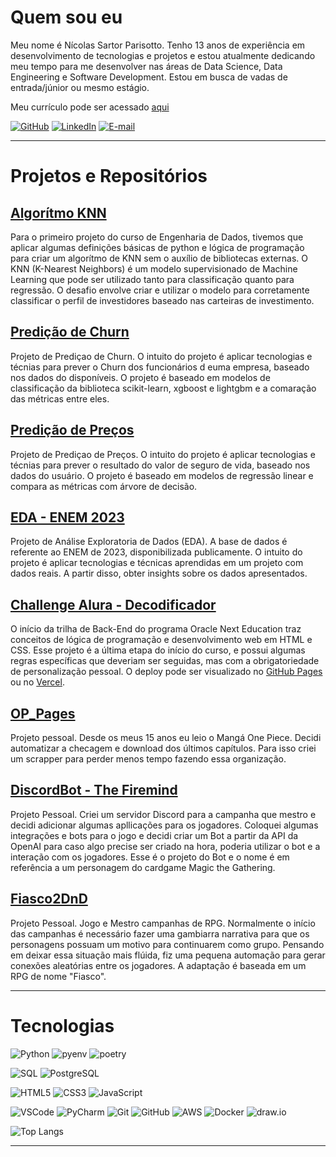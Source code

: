 # Quem sou eu

Meu nome é Nícolas Sartor Parisotto. Tenho 13 anos de experiência em desenvolvimento de tecnologias e projetos e estou atualmente dedicando meu tempo para me desenvolver nas áreas de Data Science, Data Engineering e Software Development. Estou em busca de vadas de entrada/júnior ou mesmo estágio.

Meu currículo pode ser acessado <a href="https://portfolio-curriculo-five.vercel.app/">aqui</a>

[![GitHub](https://img.shields.io/badge/GitHub-000?style=border_radius&logo=Github&logoColor=blue)](https://github.com/NicolasSP90)
[![LinkedIn](https://img.shields.io/badge/LinkedIn-000?style=border_radius&logo=linkedin&logoColor=blue)](https://www.linkedin.com/in/nicolasparisotto/)
[![E-mail](https://img.shields.io/badge/-Email-000?style=border_radius&logo=microsoft-outlook&logoColor=blue)](mailto:nicolassp90@hotmail.com)

---

# Projetos e Repositórios

## [Algorítmo KNN](https://github.com/NicolasSP90/KNN_SantanderCoders2024)
Para o primeiro projeto do curso de Engenharia de Dados, tivemos que aplicar algumas definições básicas de python e lógica de programação para criar um algorítmo de KNN sem o auxílio de bibliotecas externas. O KNN (K-Nearest Neighbors) é um modelo supervisionado de Machine Learning que pode ser utilizado tanto para classificação quanto para regressão. O desafio envolve criar e utilizar o modelo para corretamente classificar o perfil de investidores baseado nas carteiras de investimento.

## [Predição de Churn](https://github.com/NicolasSP90/Predicao_Churn)
Projeto de Prediçao de Churn. O intuito do projeto é aplicar tecnologias e técnias para prever o Churn dos funcionários d euma empresa, baseado nos dados do disponíveis. O projeto é baseado em modelos de classificação da biblioteca scikit-learn, xgboost e lightgbm e a comaração das métricas entre eles.

## [Predição de Preços](https://github.com/NicolasSP90/Predicao_Precos)
Projeto de Prediçao de Preços. O intuito do projeto é aplicar tecnologias e técnias para prever o resultado do valor de seguro de vida, baseado nos dados do usuário. O projeto é baseado em modelos de regressão linear e compara as métricas com árvore de decisão.

## [EDA - ENEM 2023](https://github.com/NicolasSP90/EDA_ENEM2023)
Projeto de Análise Exploratoria de Dados (EDA). A base de dados é referente ao ENEM de 2023, disponibilizada publicamente. O intuito do projeto é aplicar tecnologias e técnicas aprendidas em um projeto com dados reais. A partir disso, obter insights sobre os dados apresentados. 

## [Challenge Alura - Decodificador](https://github.com/NicolasSP90/ChallengeDecodificador)
O início da trilha de Back-End do programa Oracle Next Education traz conceitos de lógica de programação e desenvolvimento web em HTML e CSS. Esse projeto é a última etapa do início do curso, e possui algumas regras específicas que deveriam ser seguidas, mas com a obrigatoriedade de personalização pessoal. O deploy pode ser visualizado no <a href="https://nicolassp90.github.io/ChallengeDecodificador/">GitHub Pages</a> ou no <a href="https://alura-challenge-decodificador-seven.vercel.app/">Vercel</a>.

## [OP_Pages](https://github.com/NicolasSP90/OP_Pages)
Projeto pessoal. Desde os meus 15 anos eu leio o Mangá One Piece. Decidi automatizar a checagem e download dos últimos capítulos. Para isso criei um scrapper para perder menos tempo fazendo essa organização.

## [DiscordBot - The Firemind](https://github.com/NicolasSP90/DiscordBot---The-Firemind)
Projeto Pessoal. Criei um servidor Discord para a campanha que mestro e decidi adicionar algumas apllicações para os jogadores. Coloquei algumas integrações e bots para o jogo e decidi criar um Bot a partir da API da OpenAI para caso algo precise ser criado na hora, poderia utilizar o bot e a interação com os jogadores. Esse é o projeto do Bot e o nome é em referência a um personagem do cardgame Magic the Gathering.

## [Fiasco2DnD](https://github.com/NicolasSP90/Fiasco2DnD)
Projeto Pessoal. Jogo e Mestro campanhas de RPG. Normalmente o início das campanhas é necessário fazer uma gambiarra narrativa para que os personagens possuam um motivo para continuarem como grupo. Pensando em deixar essa situação mais flúida, fiz uma pequena automação para gerar conexões aleatórias entre os jogadores. A adaptação é baseada em um RPG de nome "Fiasco".

---

# Tecnologias

![Python](https://img.shields.io/badge/Python-000?style=border_radius&logo=python&logoColor=blue)
![pyenv](https://img.shields.io/badge/pyenv-000?style=border_radius)
![poetry](https://img.shields.io/badge/poetry-000?style=border_radius)

![SQL](https://img.shields.io/badge/SQL-000?style=border_radius&logo=sql)
![PostgreSQL](https://img.shields.io/badge/PostgreSQL-000?style=border_radius&logo=postgresql&logoColor=blue) 

![HTML5](https://img.shields.io/badge/HTML5-black?style=borde_radius&logo=html5&logoColor=blue) 
![CSS3](https://img.shields.io/badge/CSS3-black?style=borde_radius&logo=css3&logoColor=blue)
![JavaScript](https://img.shields.io/badge/JavaScript-black?style=border_radius&logo=javascript&logoColor=blue)

![VSCode](https://img.shields.io/badge/VSCode-black?style=border_radius)
![PyCharm](https://img.shields.io/badge/PyCharm-black?style=border_radius)
![Git](https://img.shields.io/badge/Git-black?style=border_radius&logo=git&logoColor=blue)
![GitHub](https://img.shields.io/badge/GitHub-black?style=border_radius&logo=github&logoColor=blue)
![AWS](https://img.shields.io/badge/AWS-black?style=border_radius&logo=amazon-aws&logoColor=blue)
![Docker](https://img.shields.io/badge/docker-000?style=border_radius&logo=docker&logoColor=blue)
![draw.io](https://img.shields.io/badge/draw.io-000?styleborder_radius&logo=diagrams&logoColor=blue)

![Top Langs](https://github-readme-stats.vercel.app/api/top-langs/?username=NicolasSP90&layout=compact&theme=github_dark)

---